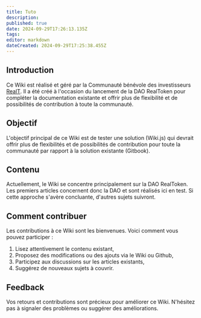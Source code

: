 ```yaml
---
title: Tuto
description: 
published: true
date: 2024-09-29T17:26:13.135Z
tags: 
editor: markdown
dateCreated: 2024-09-29T17:25:38.455Z
---
```



## Introduction

Ce Wiki est réalisé et géré par la Communauté bénévole des investisseurs [RealT](https://realt.co/). Il a été créé à l'occasion du lancement de la DAO RealToken pour compléter la documentation existante et offrir plus de flexibilité et de possibilités de contribution à toute la communauté.

## Objectif

L'objectif principal de ce Wiki est de tester une solution (Wiki.js) qui devrait offrir plus de flexibilités et de possibilités de contribution pour toute la communauté par rapport à la solution existante (Gitbook).

## Contenu

Actuellement, le Wiki se concentre principalement sur la DAO RealToken. Les premiers articles concernent donc la DAO et sont réalisés ici en test. Si cette approche s'avère concluante, d'autres sujets suivront.

## Comment contribuer

Les contributions à ce Wiki sont les bienvenues. Voici comment vous pouvez participer :

1. Lisez attentivement le contenu existant,
2. Proposez des modifications ou des ajouts via le Wiki ou Github,
3. Participez aux discussions sur les articles existants,
4. Suggérez de nouveaux sujets à couvrir.

## Feedback

Vos retours et contributions sont précieux pour améliorer ce Wiki. N'hésitez pas à  signaler des problèmes ou suggérer des améliorations.


